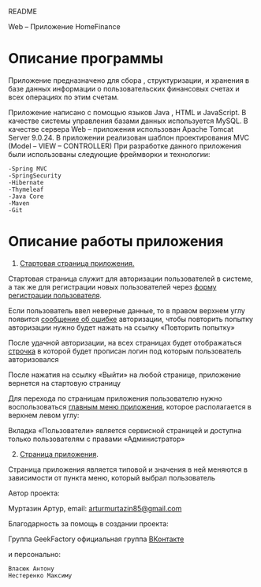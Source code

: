 README

Web – Приложение HomeFinance

Описание программы
===============================================================================================
Приложение предназначено для сбора , структуризации, и хранения в базе данных информации о пользовательских 
финансовых счетах и всех операциях по этим счетам.

Приложение написано с помощью языков Java , HTML и JavaScript.  В качестве системы управления базами данных 
используется  MySQL. В качестве сервера Web – приложения использован Apache Tomcat Server  9.0.24. 
В приложении реализован шаблон  проектирования MVC (Model – VIEW – CONTROLLER)
При разработке данного приложения были использованы следующие фреймворки и технологии:
```
-Spring MVC
-SpringSecurity
-Hibernate
-Thymeleaf
-Java Core
-Maven
-Git
```
Описание работы приложения
===============================================================================================

1)	[Стартовая страница приложения.](https://bitbucket.org/Murtazin__Artur/homefinance/src/master/README/Screenshots/readme%201.png)

 
Стартовая страница служит для авторизации пользователей в системе, а так же для регистрации новых 
пользователей через [форму регистрации пользователя](https://bitbucket.org/Murtazin__Artur/homefinance/src/master/README/Screenshots/readme_1.1.png).

Если пользователь ввел неверные данные, то в правом верхнем углу появится [сообщение об ошибке](https://bitbucket.org/Murtazin__Artur/homefinance/src/master/README/Screenshots/readme_1.2.png) 
авторизации, чтобы повторить попытку авторизации нужно будет нажать на ссылку «Повторить попытку»
 
После  удачной авторизации, на всех страницах будет отображаться [строчка](https://bitbucket.org/Murtazin__Artur/homefinance/src/master/README/Screenshots/readme_1.3.png) в которой будет прописан 
логин под которым пользователь авторизовался
 
После нажатия на ссылку «Выйти» на любой странице, приложение вернется на стартовую страницу

Для перехода по страницам приложения пользователю нужно воспользоваться [главным меню приложения](https://bitbucket.org/Murtazin__Artur/homefinance/src/master/README/Screenshots/readme_1.4.png), 
которое располагается в верхнем левом углу:
 
Вкладка «Пользователи» является сервисной страницей и доступна только пользователям с правами «Администратор»

2)	[Страница приложения](https://bitbucket.org/Murtazin__Artur/homefinance/src/master/README/Screenshots/readme_2.png).
 
Страница приложения является типовой и значения в ней меняются в зависимости от пункта меню, который выбрал пользователь



Автор проекта:

Муртазин Артур, email: <arturmurtazin85@gmail.com>

Благодарность за помощь в создании проекта:

Группа GeekFactory официальная группа [ВКонтакте](https://vk.com/geek_facktory)

и персонально:
~~~
Власюк Антону
Нестеренко Максиму
~~~